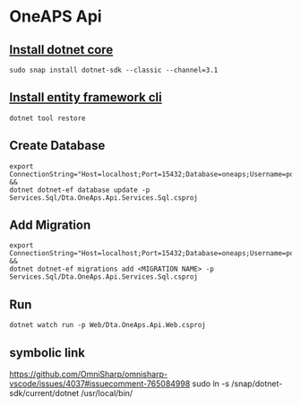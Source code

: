 # OneAPS Api


## [Install dotnet core](https://docs.microsoft.com/en-us/dotnet/core/install/linux-snap#install-the-sdk)
```
sudo snap install dotnet-sdk --classic --channel=3.1
```

## [Install entity framework cli](https://docs.microsoft.com/en-us/ef/core/cli/)
```
dotnet tool restore
```

## Create Database
```
export ConnectionString="Host=localhost;Port=15432;Database=oneaps;Username=postgres;Password=password" &&
dotnet dotnet-ef database update -p Services.Sql/Dta.OneAps.Api.Services.Sql.csproj
```

## Add Migration
```
export ConnectionString="Host=localhost;Port=15432;Database=oneaps;Username=postgres;Password=password" &&
dotnet dotnet-ef migrations add <MIGRATION NAME> -p Services.Sql/Dta.OneAps.Api.Services.Sql.csproj
```

## Run
```
dotnet watch run -p Web/Dta.OneAps.Api.Web.csproj
```


## symbolic link
https://github.com/OmniSharp/omnisharp-vscode/issues/4037#issuecomment-765084998
sudo ln -s /snap/dotnet-sdk/current/dotnet /usr/local/bin/
